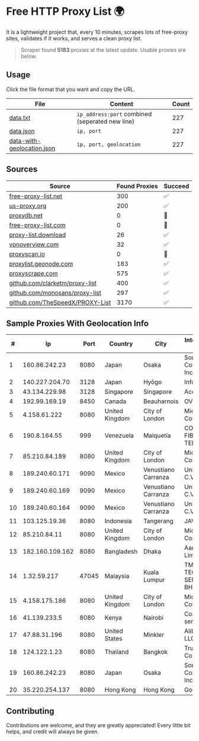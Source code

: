 
# Free HTTP Proxy List 🌍

It is a lightweight project that, every 10 minutes, scrapes lots of free-proxy sites, validates if it works, and serves a clean proxy list.


> Scraper found **5183** proxies at the latest update. Usable proxies are below.

## Usage

Click the file format that you want and copy the URL.


|File|Content|Count|
|----|-------|-----|
|[data.txt](https://raw.githubusercontent.com/themiralay/Proxy-List-World/master/data.txt)|`ip_address:port` combined (seperated new line)|227|
|[data.json](https://raw.githubusercontent.com/themiralay/Proxy-List-World/master/data.json)|`ip, port`|227|
|[data-with-geolocation.json](https://raw.githubusercontent.com/themiralay/Proxy-List-World/master/data-with-geolocation.json)|`ip, port, geolocation`|227|

## Sources

|Source|Found Proxies|Succeed|
|------|-------------|-------|
|[free-proxy-list.net](https://free-proxy-list.net)|300|✅|
|[us-proxy.org](https://www.us-proxy.org)|200|✅|
|[proxydb.net](http://proxydb.net)|0|🚫|
|[free-proxy-list.com](https://free-proxy-list.com/?page=&port=&type%5B%5D=http&type%5B%5D=https&up_time=0&search=Search)|0|🚫|
|[proxy-list.download](https://www.proxy-list.download/HTTP)|26|✅|
|[vpnoverview.com](https://vpnoverview.com/privacy/anonymous-browsing/free-proxy-servers)|32|✅|
|[proxyscan.io](https://www.proxyscan.io)|0|🚫|
|[proxylist.geonode.com](https://proxylist.geonode.com/api/proxy-list?limit=300&page=1&sort_by=lastChecked&sort_type=desc&protocols=http,https)|183|✅|
|[proxyscrape.com](https://api.proxyscrape.com/v2/?request=displayproxies&protocol=http&timeout=10000&country=all&ssl=all&anonymity=all)|575|✅|
|[github.com/clarketm/proxy-list](https://raw.githubusercontent.com/clarketm/proxy-list/master/proxy-list-raw.txt)|400|✅|
|[github.com/monosans/proxy-list](https://raw.githubusercontent.com/monosans/proxy-list/main/proxies/http.txt)|297|✅|
|[github.com/TheSpeedX/PROXY-List](https://raw.githubusercontent.com/TheSpeedX/PROXY-List/master/http.txt)|3170|✅|


## Sample Proxies With Geolocation Info

|#|Ip|Port|Country|City|Internet Service Provider|
|-|--|----|-------|----|-------------------------|
|1|160.86.242.23|8080|Japan|Osaka|Sony Network Communications Inc|
|2|140.227.204.70|3128|Japan|Hyōgo|InfoSphere|
|3|43.134.229.98|3128|Singapore|Singapore|Aceville Pte.ltd|
|4|192.99.169.19|8450|Canada|Beauharnois|OVH SAS|
|5|4.158.61.222|8080|United Kingdom|City of London|Microsoft Corporation|
|6|190.8.164.55|999|Venezuela|Maiquetía|CORPORACION FIBEX TELECOM, C.A.|
|7|85.210.84.189|8080|United Kingdom|City of London|Microsoft Corporation|
|8|189.240.60.171|9090|Mexico|Venustiano Carranza|Uninet S.A. de C.V.|
|9|189.240.60.169|9090|Mexico|Venustiano Carranza|Uninet S.A. de C.V.|
|10|189.240.60.164|9090|Mexico|Venustiano Carranza|Uninet S.A. de C.V.|
|11|103.125.19.36|8080|Indonesia|Tangerang|JAVAMEDIA|
|12|85.210.84.11|8080|United Kingdom|City of London|Microsoft Corporation|
|13|182.160.109.162|8080|Bangladesh|Dhaka|Aamra Networks Limited|
|14|1.32.59.217|47045|Malaysia|Kuala Lumpur|TM TECHNOLOGY SERVICES SDN BHD|
|15|4.158.175.186|8080|United Kingdom|City of London|Microsoft Corporation|
|16|41.139.233.5|8080|Kenya|Nairobi|Converged services Coast|
|17|47.88.31.196|8080|United States|Minkler|Alibaba.com LLC|
|18|124.122.1.23|8080|Thailand|Bangkok|True Internet Co., Ltd.|
|19|160.86.242.23|8080|Japan|Osaka|Sony Network Communications Inc|
|20|35.220.254.137|8080|Hong Kong|Hong Kong|Google LLC|



## Contributing

Contributions are welcome, and they are greatly appreciated! Every
little bit helps, and credit will always be given.

